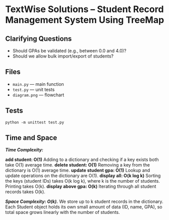 # TextWise Solutions – Student Record Management System Using TreeMap

## Clarifying Questions

* Should GPAs be validated (e.g., between 0.0 and 4.0)?
* Should we allow bulk import/export of students?

## Files

- `main.py` — main function
- `test.py` — unit tests
- `diagram.png` — flowchart

## Tests

```
python -m unittest test.py
```

## Time and Space 

***Time Complexity:***

**add student: O(1)**
Adding to a dictionary and checking if a key exists both take O(1) average time.
**delete student: O(1)**
Removing a key from the dictionary is O(1) average time.
**update student gpa: O(1)**
Lookup and update operations on the dictionary are O(1).
**display all: O(k log k)**
Sorting the keys (student IDs) takes O(k log k), where k is the number of students. Printing takes O(k).
**display above gpa: O(k)**
Iterating through all student records takes O(k).

***Space Complexity: O(k).***
We store up to k student records in the dictionary. Each Student object holds its own small amount of data (ID, name, GPA), so total space grows linearly with the number of students.
